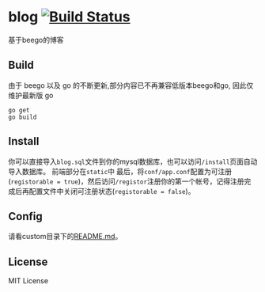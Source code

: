 # blog [![Build Status](https://travis-ci.org/duguying/blog.svg)](https://travis-ci.org/duguying/blog)

基于beego的博客

## Build ##

由于 beego 以及 go 的不断更新,部分内容已不再兼容低版本beego和go, 因此仅维护最新版 go

```shell
go get
go build
```

## Install ##

你可以直接导入`blog.sql`文件到你的mysql数据库，也可以访问`/install`页面自动导入数据库。
前端部分在`static`中
最后，将`conf/app.conf`配置为可注册(`registorable = true`)，然后访问`/registor`注册你的第一个帐号，记得注册完成后再配置文件中关闭可注册状态(`registorable = false`)。

## Config ##

请看custom目录下的[README.md](https://github.com/duguying/blog/tree/master/custom "config")。

## License ##

MIT License
